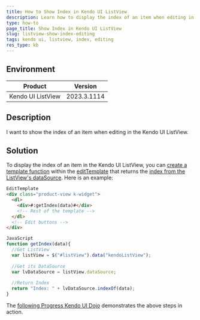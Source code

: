 ```yaml
---
title: How to Show Index in Kendo UI ListView
description: Learn how to display the index of an item when editing in the Kendo UI ListView.
type: how-to
page_title: Show Index in Kendo UI ListView
slug: listview-show-index-editing
tags: kendo ui, listview, index, editing
res_type: kb
---
```


## Environment
| Product | Version |
|---------|---------|
| Kendo UI ListView | 2023.3.1114 |

## Description
I want to show the index of an item when editing in the Kendo UI ListView.

## Solution
To display the index of an item in the Kendo UI ListView, you can [create a template function](/api/javascript/ui/listview/configuration/template) within the [editTemplate](/api/javascript/ui/listview/configuration/edittemplate) that returns the [index from the ListView's dataSource](/api/javascript/data/datasource/methods/indexof). Here is an example:

```html
EditTemplate
<div class="product-view k-widget">
  <dl>
    <div>#:getIndex(data)#</div>
    <!-- Rest of the template -->
  </dl>
  <!-- Edit buttons -->
</div>
```

```javascript
JavaScript
function getIndex(data){
  //Get ListView
  var listView = $("#listView").data("kendoListView");
  
  //Get its DataSource
  var lvDataSource = listView.dataSource;
  
  //Return Index
  return "Index: " + lvDataSource.indexOf(data);
}
```

The [following Progress Kendo UI Dojo](https://dojo.telerik.com/imuvinoV) demonstrates the above steps in action.
